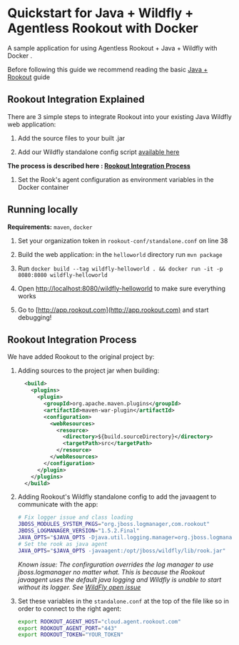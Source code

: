 # Quickstart for Java + Wildfly + Agentless Rookout with Docker

A sample application for using Agentless Rookout + Java + Wildfly with Docker .

Before following this guide we recommend reading the basic [Java + Rookout] guide

## Rookout Integration Explained

There are 3 simple steps to integrate Rookout into your existing Java Wildfly web application:

1. Add the source files to your built .jar

1. Add our Wildfly standalone config script [available here](https://github.com/Rookout/deployment-examples/tree/master/java-wildfly-docker-agentless/helloworld/rookout-conf)

__The process is described here : [Rookout Integration Process](#rookout-integration-process)__

1. Set the Rook's agent configuration as environment variables in the Docker container


## Running locally
**Requirements:** `maven`, `docker`

1. Set your organization token in `rookout-conf/standalone.conf` on line 38

1. Build the web application: in the `helloworld` directory run `mvn package`

1. Run `docker build --tag wildfly-helloworld . && docker run -it -p 8080:8080 wildfly-helloworld`

1. Open [http://localhost:8080/wildfly-helloworld](http://localhost:8080/wildfly-helloworld) to make sure everything works

1. Go to [http://app.rookout.com](http://app.rookout.com) and start debugging! 

## Rookout Integration Process
We have added Rookout to the original project by:
1. Adding sources to the project jar when building:
    ```xml
      <build>
        <plugins>
          <plugin>
            <groupId>org.apache.maven.plugins</groupId>
            <artifactId>maven-war-plugin</artifactId>
            <configuration>
              <webResources>
                <resource>
                  <directory>${build.sourceDirectory}</directory>
                  <targetPath>src</targetPath>
                </resource>
              </webResources>
            </configuration>
          </plugin>
        </plugins>
      </build>
    ```

1. Adding Rookout's Wildfly standalone config to add the javaagent to communicate with the app:
    ```bash
    # Fix logger issue and class loading
    JBOSS_MODULES_SYSTEM_PKGS="org.jboss.logmanager,com.rookout"
    JBOSS_LOGMANAGER_VERSION="1.5.2.Final"
    JAVA_OPTS="$JAVA_OPTS -Djava.util.logging.manager=org.jboss.logmanager.LogManager -Xbootclasspath/p:$JBOSS_HOME/modules/system/layers/base/org/jboss/logmanager/main/jboss-logmanager-$JBOSS_LOGMANAGER_VERSION.jar"
    # Set the rook as java agent
    JAVA_OPTS="$JAVA_OPTS -javaagent:/opt/jboss/wildfly/lib/rook.jar"
    ```
    
    *Known issue: The confirguration overrides the log manager to use jboss.logmanager no matter what. This is because
    the Rookout javaagent uses the default java logging and Wildfly is unable to start without its logger. See [WildFly open issue](https://issues.jboss.org/browse/WFLY-895)*
    
1. Set these variables in the `standalone.conf` at the top of the file like so in order to connect to the right agent:
    ```bash
    export ROOKOUT_AGENT_HOST="cloud.agent.rookout.com"
    export ROOKOUT_AGENT_PORT="443"
    export ROOKOUT_TOKEN="YOUR_TOKEN"
    ```
    

[Java + Rookout]: https://docs.rookout.com/docs/installation-java.html
[maven central]: https://mvnrepository.com/artifact/com.rookout/rook
